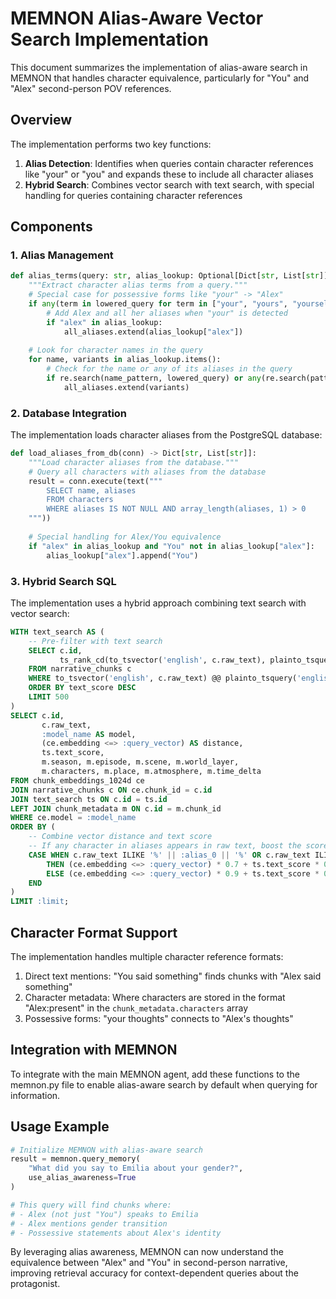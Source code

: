 # MEMNON Alias-Aware Vector Search Implementation

This document summarizes the implementation of alias-aware search in MEMNON that handles character equivalence, particularly for "You" and "Alex" second-person POV references.

## Overview

The implementation performs two key functions:

1. **Alias Detection**: Identifies when queries contain character references like "your" or "you" and expands these to include all character aliases
2. **Hybrid Search**: Combines vector search with text search, with special handling for queries containing character references

## Components

### 1. Alias Management

```python
def alias_terms(query: str, alias_lookup: Optional[Dict[str, List[str]]] = None) -> List[str]:
    """Extract character alias terms from a query."""
    # Special case for possessive forms like "your" -> "Alex"
    if any(term in lowered_query for term in ["your", "yours", "yourself"]):
        # Add Alex and all her aliases when "your" is detected
        if "alex" in alias_lookup:
            all_aliases.extend(alias_lookup["alex"])
    
    # Look for character names in the query
    for name, variants in alias_lookup.items():
        # Check for the name or any of its aliases in the query
        if re.search(name_pattern, lowered_query) or any(re.search(pattern, lowered_query) for pattern in variant_patterns):
            all_aliases.extend(variants)
```

### 2. Database Integration

The implementation loads character aliases from the PostgreSQL database:

```python
def load_aliases_from_db(conn) -> Dict[str, List[str]]:
    """Load character aliases from the database."""
    # Query all characters with aliases from the database
    result = conn.execute(text("""
        SELECT name, aliases 
        FROM characters 
        WHERE aliases IS NOT NULL AND array_length(aliases, 1) > 0
    """))
    
    # Special handling for Alex/You equivalence
    if "alex" in alias_lookup and "You" not in alias_lookup["alex"]:
        alias_lookup["alex"].append("You")
```

### 3. Hybrid Search SQL

The implementation uses a hybrid approach combining text search with vector search:

```sql
WITH text_search AS (
    -- Pre-filter with text search
    SELECT c.id,
           ts_rank_cd(to_tsvector('english', c.raw_text), plainto_tsquery('english', :raw_query)) AS text_score
    FROM narrative_chunks c
    WHERE to_tsvector('english', c.raw_text) @@ plainto_tsquery('english', :raw_query)
    ORDER BY text_score DESC
    LIMIT 500
)
SELECT c.id,
       c.raw_text,
       :model_name AS model,
       (ce.embedding <=> :query_vector) AS distance,
       ts.text_score,
       m.season, m.episode, m.scene, m.world_layer, 
       m.characters, m.place, m.atmosphere, m.time_delta
FROM chunk_embeddings_1024d ce
JOIN narrative_chunks c ON ce.chunk_id = c.id
JOIN text_search ts ON c.id = ts.id
LEFT JOIN chunk_metadata m ON c.id = m.chunk_id
WHERE ce.model = :model_name
ORDER BY (
    -- Combine vector distance and text score
    -- If any character in aliases appears in raw text, boost the score
    CASE WHEN c.raw_text ILIKE '%' || :alias_0 || '%' OR c.raw_text ILIKE '%' || :alias_1 || '%' ...
        THEN (ce.embedding <=> :query_vector) * 0.7 + ts.text_score * 0.3
        ELSE (ce.embedding <=> :query_vector) * 0.9 + ts.text_score * 0.1
    END
)
LIMIT :limit;
```

## Character Format Support

The implementation handles multiple character reference formats:

1. Direct text mentions: "You said something" finds chunks with "Alex said something"
2. Character metadata: Where characters are stored in the format "Alex:present" in the `chunk_metadata.characters` array
3. Possessive forms: "your thoughts" connects to "Alex's thoughts"

## Integration with MEMNON

To integrate with the main MEMNON agent, add these functions to the memnon.py file to enable alias-aware search by default when querying for information.

## Usage Example

```python
# Initialize MEMNON with alias-aware search
result = memnon.query_memory(
    "What did you say to Emilia about your gender?",
    use_alias_awareness=True
)

# This query will find chunks where:
# - Alex (not just "You") speaks to Emilia
# - Alex mentions gender transition
# - Possessive statements about Alex's identity
```

By leveraging alias awareness, MEMNON can now understand the equivalence between "Alex" and "You" in second-person narrative, improving retrieval accuracy for context-dependent queries about the protagonist.